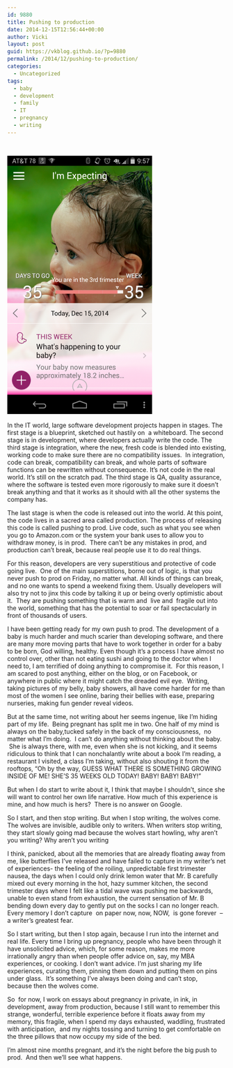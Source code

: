 ```yaml
---
id: 9880
title: Pushing to production
date: 2014-12-15T12:56:44+00:00
author: Vicki
layout: post
guid: https://vkblog.github.io/?p=9880
permalink: /2014/12/pushing-to-production/
categories:
  - Uncategorized
tags:
  - baby
  - development
  - family
  - IT
  - pregnancy
  - writing
---
```

&nbsp;

[<img class="aligncenter  wp-image-9881" src="https://raw.githubusercontent.com/vkblog/vkblog.github.io/master/public/img/2014/12/Screenshot_2014-12-15-09-57-06-580x1031.png" alt="Screenshot_2014-12-15-09-57-06" width="333" height="592" />](https://raw.githubusercontent.com/vkblog/vkblog.github.io/master/public/img/2014/12/Screenshot_2014-12-15-09-57-06.png)

In the IT world, large software development projects happen in stages. The first stage is a blueprint, sketched out hastily on  a whiteboard. The second stage is in development, where developers actually write the code. The third stage is integration, where the new, fresh code is blended into existing, working code to make sure there are no compatibility issues.  In integration, code can break, compatibility can break, and whole parts of software functions can be rewritten without consequence. It&#8217;s not code in the real world. It&#8217;s still on the scratch pad. The third stage is QA, quality assurance, where the software is tested even more rigorously to make sure it doesn&#8217;t break anything and that it works as it should with all the other systems the company has.

The last stage is when the code is released out into the world. At this point, the code lives in a sacred area called production. The process of releasing this code is called pushing to prod. Live code, such as what you see when you go to Amazon.com or the system your bank uses to allow you to withdraw money, is in prod.  There can&#8217;t be any mistakes in prod, and production can&#8217;t break, because real people use it to do real things.

For this reason, developers are very superstitious and protective of code going live.  One of the main superstitions, borne out of logic, is that you never push to prod on Friday, no matter what. All kinds of things can break, and no one wants to spend a weekend fixing them. Usually developers will also try not to jinx this code by talking it up or being overly optimistic about it.  They are pushing something that is warm and  live and  fragile out into the world, something that has the potential to soar or fail spectacularly in front of thousands of users.

I have been getting ready for my own push to prod. The development of a baby is much harder and much scarier than developing software, and there are many more moving parts that have to work together in order for a baby to be born, God willing, healthy. Even though it&#8217;s a process I have almost no control over, other than not eating sushi and going to the doctor when I need to, I am terrified of doing anything to compromise it.  For this reason, I am scared to post anything, either on the blog, or on Facebook, or anywhere in public where it might catch the dreaded evil eye.  Writing, taking pictures of my belly, baby showers, all have come harder for me than most of the women I see online, baring their bellies with ease, preparing nurseries, making fun gender reveal videos.

But at the same time, not writing about her seems ingenue, like I&#8217;m hiding part of my life.  Being pregnant has split me in two. One half of my mind is always on the baby,tucked safely in the back of my consciousness,  no matter what I&#8217;m doing.  I can&#8217;t do anything without thinking about the baby.  She is always there, with me, even when she is not kicking, and it seems ridiculous to think that I can nonchalantly write about a book I&#8217;m reading, a restaurant I visited, a class I&#8217;m taking, without also shouting it from the rooftops, &#8220;Oh by the way, GUESS WHAT THERE IS SOMETHING GROWING INSIDE OF ME! SHE&#8217;S 35 WEEKS OLD TODAY! BABY! BABY! BABY!&#8221;

But when I do start to write about it, I think that maybe I shouldn&#8217;t, since she will want to control her own life narrative. How much of this experience is mine, and how much is hers?  There is no answer on Google.

So I start, and then stop writing. But when I stop writing, the wolves come. The wolves are invisible, audible only to writers. When writers stop writing, they start slowly going mad because the wolves start howling, why aren&#8217;t you writing? Why aren&#8217;t you writing

I think, panicked, about all the memories that are already floating away from me, like butterflies I&#8217;ve released and have failed to capture in my writer&#8217;s net of experiences- the feeling of the roiling, unpredictable first trimester nausea, the days when I could only drink lemon water that Mr. B carefully mixed out every morning in the hot, hazy summer kitchen, the second trimester days where I felt like a tidal wave was pushing me backwards, unable to even stand from exhaustion, the current sensation of Mr. B bending down every day to gently put on the socks I can no longer reach. Every memory I don&#8217;t capture  on paper now, now, NOW,  is gone forever  &#8211; a writer&#8217;s greatest fear.

So I start writing, but then I stop again, because I run into the internet and real life. Every time I bring up pregnancy, people who have been through it have unsolicited advice, which, for some reason, makes me more irrationally angry than when people offer advice on, say, my MBA experiences, or cooking. I don&#8217;t want advice. I&#8217;m just sharing my life experiences, curating them, pinning them down and putting them on pins under glass.  It&#8217;s something I&#8217;ve always been doing and can&#8217;t stop, because then the wolves come.

So  for now, I work on essays about pregnancy in private, in ink, in development, away from production, because I still want to remember this strange, wonderful, terrible experience before it floats away from my memory, this fragile, when I spend my days exhausted, waddling, frustrated with anticipation,  and my nights tossing and turning to get comfortable on the three pillows that now occupy my side of the bed.

I&#8217;m almost nine months pregnant, and it&#8217;s the night before the big push to prod.  And then we&#8217;ll see what happens.